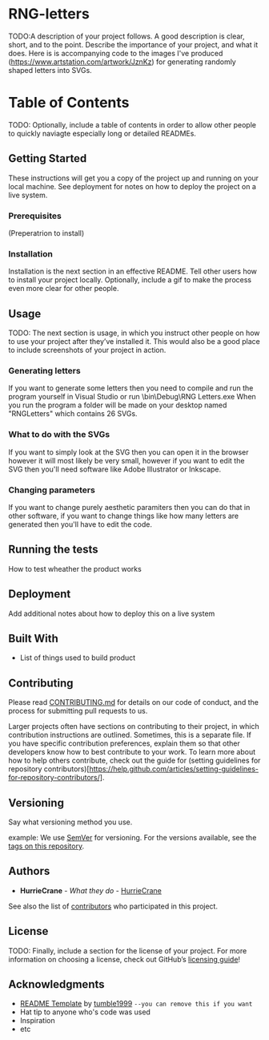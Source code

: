 # RNG-letters
TODO:A description of your project follows. A good description is clear, short, and to the point. Describe the importance of your project, and what it does.
Here is is accompanying code to the images I've produced (https://www.artstation.com/artwork/JznKz) for generating randomly shaped letters into SVGs.

# Table of Contents
TODO: Optionally, include a table of contents in order to allow other people to quickly naviagte especially long or detailed READMEs.

## Getting Started
These instructions will get you a copy of the project up and running on your local machine. See deployment for notes on how to deploy the project on a live system.

### Prerequisites
(Preperatrion to install)

### Installation
Installation is the next section in an effective README. Tell other users how to install your project locally. Optionally, include a gif to make the process even more clear for other people.

## Usage
TODO: The next section is usage, in which you instruct other people on how to use your project after they’ve installed it. This would also be a good place to include screenshots of your project in action.

### Generating letters

If you want to generate some letters then you need to compile and run the program yourself in Visual Studio or run \bin\Debug\RNG Letters.exe When you run the program a folder will be made on your desktop named "RNGLetters" which contains 26 SVGs.

### What to do with the SVGs

If you want to simply look at the SVG then you can open it in the browser however it will most likely be very small, however if you want to edit the SVG then you'll need software like Adobe Illustrator or Inkscape.

### Changing parameters

If you want to change purely aesthetic paramiters then you can do that in other software, if you want to change things like how many letters are generated then you'll have to edit the code.

## Running the tests
How to test wheather the product works

## Deployment
Add additional notes about how to deploy this on a live system

## Built With
* List of things used to build product

## Contributing
Please read [CONTRIBUTING.md](CONTRIBUTING.md) for details on our code of conduct, and the process for submitting pull requests to us.

Larger projects often have sections on contributing to their project, in which contribution instructions are outlined. Sometimes, this is a separate file. If you have specific contribution preferences, explain them so that other developers know how to best contribute to your work. To learn more about how to help others contribute, check out the guide for (setting guidelines for repository contributors)[https://help.github.com/articles/setting-guidelines-for-repository-contributors/].

## Versioning
Say what versioning method you use.

example:
We use [SemVer](http://semver.org/) for versioning. For the versions available, see the [tags on this repository](https://github.com/HurrieCrane/RNG-Letters/tags).

## Authors
* **HurrieCrane** - *What they do* - [HurrieCrane](https://github.com/HurrieCrane)

See also the list of [contributors](https://github.com/HurrieCrane/RNG-Letters/contributors) who participated in this project.

## License
TODO: Finally, include a section for the license of your project. For more information on choosing a license, check out GitHub’s [licensing guide](http://choosealicense.com/)!


## Acknowledgments
* [README Template](https://github.com/tumblenet/repository-template) by [tumble1999](github.com/tumble1999) `--you can remove this if you want`
* Hat tip to anyone who's code was used
* Inspiration
* etc
